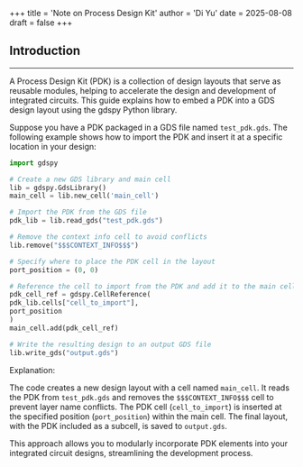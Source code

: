 +++
title = 'Note on Process Design Kit'
author = 'Di Yu'
date = 2025-08-08
draft = false
+++

## Introduction

---

A Process Design Kit (PDK) is a collection of design layouts that serve as reusable modules, helping to accelerate the design and development of integrated circuits. This guide explains how to embed a PDK into a GDS design layout using the gdspy Python library.

Suppose you have a PDK packaged in a GDS file named ``test_pdk.gds``. The following example shows how to import the PDK and insert it at a specific location in your design:


```Python
import gdspy

# Create a new GDS library and main cell
lib = gdspy.GdsLibrary()
main_cell = lib.new_cell('main_cell')

# Import the PDK from the GDS file
pdk_lib = lib.read_gds("test_pdk.gds")

# Remove the context info cell to avoid conflicts
lib.remove("$$$CONTEXT_INFO$$$")

# Specify where to place the PDK cell in the layout
port_position = (0, 0)

# Reference the cell to import from the PDK and add it to the main cell
pdk_cell_ref = gdspy.CellReference(
pdk_lib.cells["cell_to_import"],
port_position
)
main_cell.add(pdk_cell_ref)

# Write the resulting design to an output GDS file
lib.write_gds("output.gds")
```

Explanation:

The code creates a new design layout with a cell named ``main_cell``.
It reads the PDK from ``test_pdk.gds`` and removes the ``$$$CONTEXT_INFO$$$`` cell to prevent layer name conflicts.
The PDK cell (``cell_to_import``) is inserted at the specified position (``port_position``) within the main cell.
The final layout, with the PDK included as a subcell, is saved to ``output.gds``.

This approach allows you to modularly incorporate PDK elements into your integrated circuit designs, streamlining the development process.